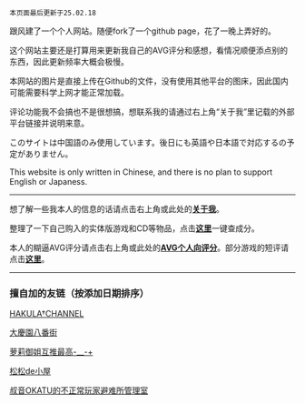 `本页面最后更新于25.02.18`

跟风建了一个个人网站。随便fork了一个github page，花了一晚上弄好的。

这个网站主要还是打算用来更新我自己的AVG评分和感想，看情况顺便添点别的东西，因此更新频率大概会极慢。

本网站的图片是直接上传在Github的文件，没有使用其他平台的图床，因此国内可能需要科学上网才能正常加载。

评论功能我不会搞也不是很想搞，想联系我的请通过右上角“关于我”里记载的外部平台链接并说明来意。

このサイトは中国語のみ使用しています。後日にも英語や日本語で対応するの予定がありません。

This website is only written in Chinese, and there is no plan to support English or Japaness. 

---

想了解一些我本人的信息的话请点击右上角或此处的[**关于我**](izumimorin.github.io/about)。

整理了一下自己购入的实体版游戏和CD等物品，点击[**这里**](izumimorin.github.io/collection)一键查成分。

本人的糊逼AVG评分请点击右上角或此处的[**AVG个人向评分**](izumimorin.github.io/avg)。部分游戏的短评请点击[**这里**](izumimorin.github.io/avg/comment)。

---

### 擅自加的友链（按添加日期排序）

[HAKULA†CHANNEL](https://hakula.xyz/)

[大慶園八番街](https://yysb.moe/)

[萝莉御姐互推最高-__-+](https://djlain.com/)

[松松de小屋](https://ssdh233.me/)

[叔音OKATU的不正常玩家避难所管理室](https://www.soukin.net/)
